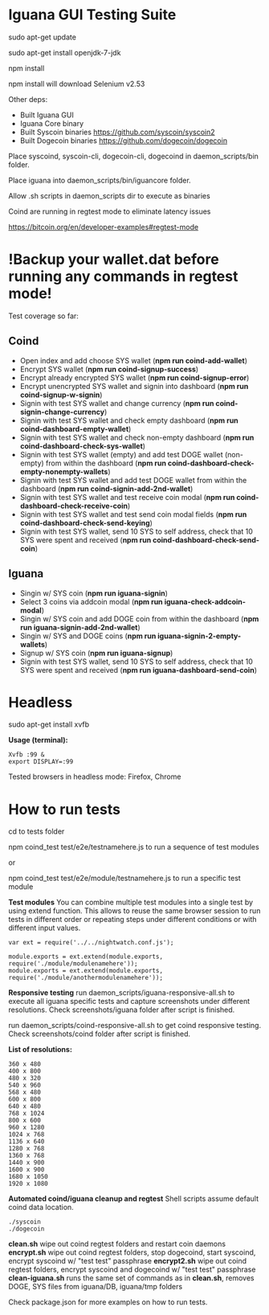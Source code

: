 # Iguana GUI Testing Suite

sudo apt-get update

sudo apt-get install openjdk-7-jdk

npm install

npm install will download Selenium v2.53

Other deps:
- Built Iguana GUI
- Iguana Core binary
- Built Syscoin binaries https://github.com/syscoin/syscoin2
- Built Dogecoin binaries https://github.com/dogecoin/dogecoin

Place syscoind, syscoin-cli, dogecoin-cli, dogecoind in daemon_scripts/bin folder.

Place iguana into daemon_scripts/bin/iguancore folder.

Allow .sh scripts in daemon_scripts dir to execute as binaries

Coind are running in regtest mode to eliminate latency issues

https://bitcoin.org/en/developer-examples#regtest-mode

# !Backup your wallet.dat before running any commands in regtest mode! #

Test coverage so far:
## Coind ##
- Open index and add choose SYS wallet (**npm run coind-add-wallet**)
- Encrypt SYS wallet (**npm run coind-signup-success**)
- Encrypt already encrypted SYS wallet (**npm run coind-signup-error**)
- Encrypt unencrypted SYS wallet and signin into dashboard (**npm run coind-signup-w-signin**)
- Signin with test SYS wallet and change currency (**npm run coind-signin-change-currency**)
- Signin with test SYS wallet and check empty dashboard (**npm run coind-dashboard-empty-wallet**)
- Signin with test SYS wallet and check non-empty dashboard (**npm run coind-dashboard-check-sys-wallet**)
- Signin with test SYS wallet (empty) and add test DOGE wallet (non-empty) from within the dashboard (**npm run coind-dashboard-check-empty-nonempty-wallets**)
- Signin with test SYS wallet and add test DOGE wallet from within the dashboard (**npm run coind-signin-add-2nd-wallet**)
- Signin with test SYS wallet and test receive coin modal (**npm run coind-dashboard-check-receive-coin**)
- Signin with test SYS wallet and test send coin modal fields (**npm run coind-dashboard-check-send-keying**)
- Signin with test SYS wallet, send 10 SYS to self address, check that 10 SYS were spent and received (**npm run coind-dashboard-check-send-coin**)

## Iguana ##
- Singin w/ SYS coin (**npm run iguana-signin**)
- Select 3 coins via addcoin modal (**npm run iguana-check-addcoin-modal**)
- Singin w/ SYS coin and add DOGE coin from within the dashboard (**npm run iguana-signin-add-2nd-wallet**)
- Singin w/ SYS and DOGE coins (**npm run iguana-signin-2-empty-wallets**)
- Signup w/ SYS coin (**npm run iguana-signup**)
- Signin with test SYS wallet, send 10 SYS to self address, check that 10 SYS were spent and received (**npm run iguana-dashboard-send-coin**)

# Headless #
sudo apt-get install xvfb

**Usage (terminal):**
```
Xvfb :99 &
export DISPLAY=:99
```

Tested browsers in headless mode: Firefox, Chrome

# How to run tests #
cd to tests folder

npm coind_test test/e2e/testnamehere.js to run a sequence of test modules

or

npm coind_test test/e2e/module/testnamehere.js to run a specific test module

**Test modules**
You can combine multiple test modules into a single test by using extend function. This allows to reuse the same browser session to run tests in different order or repeating steps under different conditions or with different input values.

```
var ext = require('../../nightwatch.conf.js');

module.exports = ext.extend(module.exports, require('./module/modulenamehere'));
module.exports = ext.extend(module.exports, require('./module/anothermodulenamehere'));
```

**Responsive testing**
run daemon_scripts/iguana-responsive-all.sh to execute all iguana specific tests and capture screenshots under different resolutions. Check screenshots/iguana folder after script is finished.

run daemon_scripts/coind-responsive-all.sh to get coind responsive testing. Check screenshots/coind folder after script is finished.

**List of resolutions:**
```
360 x 480
400 x 800
480 x 320
540 x 960
568 x 480
600 x 800
640 x 480
768 x 1024
800 x 600
960 x 1280
1024 x 768
1136 x 640
1280 x 768
1360 x 768
1440 x 900
1600 x 900
1680 x 1050
1920 x 1080
```

**Automated coind/iguana cleanup and regtest**
Shell scripts assume default coind data location.
```
./syscoin
./dogecoin
```
**clean.sh** wipe out coind regtest folders and restart coin daemons
**encrypt.sh** wipe out coind regtest folders, stop dogecoind, start syscoind, encrypt syscoind w/ "test test" passphrase
**encrypt2.sh** wipe out coind regtest folders, encrypt syscoind and dogecoind w/ "test test" passphrase
**clean-iguana.sh** runs the same set of commands as in **clean.sh**, removes DOGE, SYS files from iguana/DB, iguana/tmp folders

Check package.json for more examples on how to run tests.